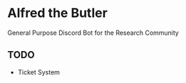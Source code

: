 # Alfred the Butler
General Purpose Discord Bot for the Research Community

## TODO

- Ticket System
